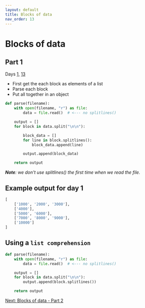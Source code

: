 ```yaml
---
layout: default
title: Blocks of data
nav_order: 13
---
```

# Blocks of data

## Part 1

Days [1](https://adventofcode.com/2022/day/1/input), [13](https://adventofcode.com/2022/day/13/input)

- First get the each block as elements of a list
- Parse each block
- Put all together in an object

```python
def parse(filename):
    with open(filename, "r") as file:
        data = file.read()  # <--- no splitlines()

    output = []
    for block in data.split("\n\n"):

        block_data = []
        for line in block.splitlines():
            block_data.append(line)

        output.append(block_data)

    return output
```

_**Note**: we don't use splitlines() the first time when we read the file._

## Example output for day 1

```python
[
    ['1000', '2000', '3000'],
    ['4000'],
    ['5000', '6000'],
    ['7000', '8000', '9000'],
    ['10000']
]
```

## Using a `list comprehension`

```python
def parse(filename):
    with open(filename, "r") as file:
        data = file.read()  # <--- no splitlines()

    output = []
    for block in data.split("\n\n"):
        output.append(block.splitlines())

    return output
```

[Next: Blocks of data - Part 2](./13.blocks2.md)
